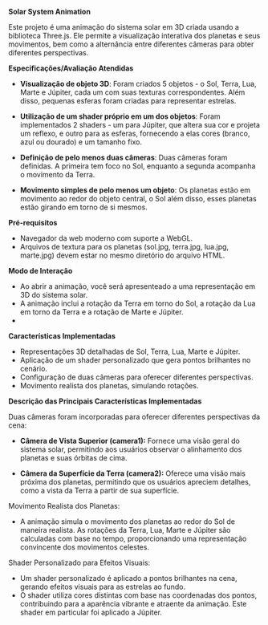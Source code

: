 **Solar System Animation**

Este projeto é uma animação do sistema solar em 3D criada usando a biblioteca Three.js. Ele permite a visualização interativa dos planetas e seus movimentos, bem como a alternância entre diferentes câmeras para obter diferentes perspectivas.

**Especificações/Avaliação Atendidas**

- **Visualização de objeto 3D**: Foram criados 5 objetos - o Sol, Terra, Lua, Marte e Júpiter, cada um com suas texturas correspondentes. Além disso, pequenas esferas foram criadas para representar estrelas.

- **Utilização de um shader próprio em um dos objetos**: Foram implementados 2 shaders - um para Júpiter, que altera sua cor e projeta um reflexo, e outro para as esferas, fornecendo a elas cores (branco, azul ou dourado) e um tamanho fixo.

- **Definição de pelo menos duas câmeras**: Duas câmeras foram definidas. A primeira tem foco no Sol, enquanto a segunda acompanha o movimento da Terra.

- **Movimento simples de pelo menos um objeto**: Os planetas estão em movimento ao redor do objeto central, o Sol além disso, esses planetas estão girando em torno de si mesmos.

**Pré-requisitos**

- Navegador da web moderno com suporte a WebGL.
- Arquivos de textura para os planetas (sol.jpg, terra.jpg, lua.jpg, marte.jpg) devem estar no mesmo diretório do arquivo HTML.

**Modo de Interação**

- Ao abrir a animação, você será apresenteado a uma representação em 3D do sistema solar.
- A animação inclui a rotação da Terra em torno do Sol, a rotação da Lua em torno da Terra e a rotação de Marte e Júpiter.
- 
**Características Implementadas**

- Representações 3D detalhadas de Sol, Terra, Lua, Marte e Júpiter.
- Aplicação de um shader personalizado que gera pontos brilhantes no cenário.
- Configuração de duas câmeras para oferecer diferentes perspectivas.
- Movimento realista dos planetas, simulando rotações.

**Descrição das Principais Características Implementadas**

Duas câmeras foram incorporadas para oferecer diferentes perspectivas da cena:

- **Câmera de Vista Superior (camera1):** Fornece uma visão geral do sistema solar, permitindo aos usuários observar o alinhamento dos planetas e suas órbitas de cima.

- **Câmera da Superfície da Terra (camera2):** Oferece uma visão mais próxima dos planetas, permitindo que os usuários apreciem detalhes, como a vista da Terra a partir de sua superfície.

Movimento Realista dos Planetas:

- A animação simula o movimento dos planetas ao redor do Sol de maneira realista. As rotações da Terra, Lua, Marte e Júpiter são calculadas com base no tempo, proporcionando uma representação convincente dos movimentos celestes.

Shader Personalizado para Efeitos Visuais:

- Um shader personalizado é aplicado a pontos brilhantes na cena, gerando efeitos visuais para as estrelas ao fundo.
- O shader utiliza cores distintas com base nas coordenadas dos pontos, contribuindo para a aparência vibrante e atraente da animação. Este shader em particular foi aplicado a Júpiter.
 


